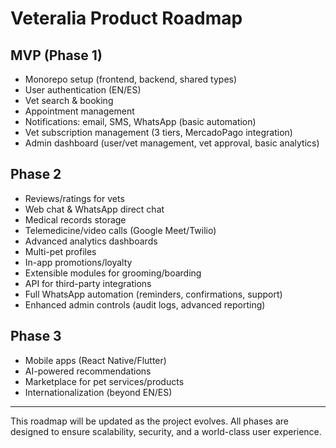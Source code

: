 # Veteralia Product Roadmap

## MVP (Phase 1)
- Monorepo setup (frontend, backend, shared types)
- User authentication (EN/ES)
- Vet search & booking
- Appointment management
- Notifications: email, SMS, WhatsApp (basic automation)
- Vet subscription management (3 tiers, MercadoPago integration)
- Admin dashboard (user/vet management, vet approval, basic analytics)

## Phase 2
- Reviews/ratings for vets
- Web chat & WhatsApp direct chat
- Medical records storage
- Telemedicine/video calls (Google Meet/Twilio)
- Advanced analytics dashboards
- Multi-pet profiles
- In-app promotions/loyalty
- Extensible modules for grooming/boarding
- API for third-party integrations
- Full WhatsApp automation (reminders, confirmations, support)
- Enhanced admin controls (audit logs, advanced reporting)

## Phase 3
- Mobile apps (React Native/Flutter)
- AI-powered recommendations
- Marketplace for pet services/products
- Internationalization (beyond EN/ES)

---

This roadmap will be updated as the project evolves. All phases are designed to ensure scalability, security, and a world-class user experience.
